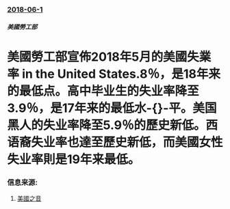 ### [2018-06-1](/zh/news/2018/06/1/index.md)

##### 美國勞工部
# 美國勞工部宣佈2018年5月的美國失業率 in the United States.8％，是18年来的最低点。高中毕业生的失业率降至3.9％，是17年来的最低水-{}-平。美国黑人的失业率降至5.9％的歷史新低。西语裔失业率也達至歷史新低，而美國女性失业率則是19年来最低。 




### 信息来源:

1. [美國之音](https://www.voachinese.com/a/us-jobs-20180601/4419976.html)
